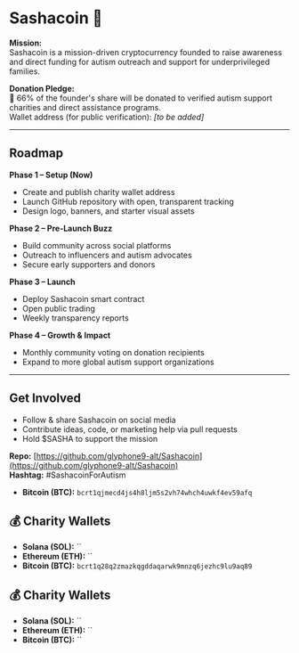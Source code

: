 # Sashacoin 🚀

**Mission:**  
Sashacoin is a mission-driven cryptocurrency founded to raise awareness and direct funding for autism outreach and support for underprivileged families.  

**Donation Pledge:**  
💙 66% of the founder's share will be donated to verified autism support charities and direct assistance programs.  
Wallet address (for public verification): *[to be added]*

---

## Roadmap

**Phase 1 – Setup (Now)**
- Create and publish charity wallet address
- Launch GitHub repository with open, transparent tracking
- Design logo, banners, and starter visual assets

**Phase 2 – Pre-Launch Buzz**
- Build community across social platforms
- Outreach to influencers and autism advocates
- Secure early supporters and donors

**Phase 3 – Launch**
- Deploy Sashacoin smart contract
- Open public trading
- Weekly transparency reports

**Phase 4 – Growth & Impact**
- Monthly community voting on donation recipients
- Expand to more global autism support organizations

---

## Get Involved
- Follow & share Sashacoin on social media
- Contribute ideas, code, or marketing help via pull requests
- Hold $SASHA to support the mission

**Repo:** [https://github.com/glyphone9-alt/Sashacoin](https://github.com/glyphone9-alt/Sashacoin)  
**Hashtag:** #SashacoinForAutism

- **Bitcoin (BTC):** `bcrt1qjmecd4js4h8ljm5s2vh74whch4uwkf4ev59afq`

## 💰 Charity Wallets
- **Solana (SOL):** ``
- **Ethereum (ETH):** ``
- **Bitcoin (BTC):** `bcrt1q28q2zmazkqgddaqarwk9mnzq6jezhc9lu9aq89`


## 💰 Charity Wallets
- **Solana (SOL):** ``
- **Ethereum (ETH):** ``
- **Bitcoin (BTC):** ``

